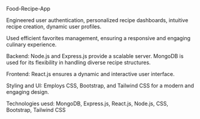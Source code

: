  Food-Recipe-App
 
Engineered user authentication, personalized recipe dashboards, intuitive recipe creation, dynamic user profiles.
 
Used efficient favorites management, ensuring a responsive and engaging culinary experience.

Backend: Node.js and Express.js provide a scalable server. MongoDB is used for its flexibility in handling diverse recipe structures.

Frontend: React.js ensures a dynamic and interactive user interface.

Styling and UI: Employs CSS, Bootstrap, and Tailwind CSS for a modern and engaging design.

Technologies uesd: MongoDB, Express.js, React.js, Node.js, CSS, Bootstrap, Tailwind CSS
